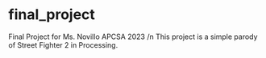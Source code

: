 # final_project
Final Project for Ms. Novillo APCSA 2023 /n
This project is a simple parody of Street Fighter 2 in Processing.
